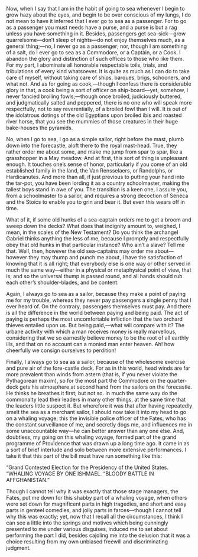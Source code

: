 Now, when I say that I am in the habit of going to sea whenever I begin to grow hazy about the eyes, and begin to be over conscious of my lungs, I do not mean to have it inferred that I ever go to sea as a passenger.
For to go as a passenger you must needs have a purse, and a purse is but a rag unless you have something in it.
Besides, passengers get sea-sick—grow quarrelsome—don’t sleep of nights—do not enjoy themselves much, as a general thing;—no, I never go as a passenger; nor, though I am something of a salt, do I ever go to sea as a Commodore, or a Captain, or a Cook.
I abandon the glory and distinction of such offices to those who like them.
For my part, I abominate all honorable respectable toils, trials, and tribulations of every kind whatsoever.
It is quite as much as I can do to take care of myself, without taking care of ships, barques, brigs, schooners, and what not.
And as for going as cook,—though I confess there is considerable glory in that, a cook being a sort of officer on ship-board—yet, somehow, I never fancied broiling fowls;—though once broiled, judiciously buttered, and judgmatically salted and peppered, there is no one who will speak more respectfully, not to say reverentially, of a broiled fowl than I will.
It is out of the idolatrous dotings of the old Egyptians upon broiled ibis and roasted river horse, that you see the mummies of those creatures in their huge bake-houses the pyramids.

No, when I go to sea, I go as a simple sailor, right before the mast, plumb down into the forecastle, aloft there to the royal mast-head.
True, they rather order me about some, and make me jump from spar to spar, like a grasshopper in a May meadow.
And at first, this sort of thing is unpleasant enough.
It touches one’s sense of honor, particularly if you come of an old established family in the land, the Van Rensselaers, or Randolphs, or Hardicanutes.
And more than all, if just previous to putting your hand into the tar-pot, you have been lording it as a country schoolmaster, making the tallest boys stand in awe of you.
The transition is a keen one, I assure you, from a schoolmaster to a sailor, and requires a strong decoction of Seneca and the Stoics to enable you to grin and bear it.
But even this wears off in time.

What of it, if some old hunks of a sea-captain orders me to get a broom and sweep down the decks?
What does that indignity amount to, weighed, I mean, in the scales of the New Testament?
Do you think the archangel Gabriel thinks anything the less of me, because I promptly and respectfully obey that old hunks in that particular instance?
Who ain’t a slave?
Tell me that.
Well, then, however the old sea-captains may order me about—however they may thump and punch me about, I have the satisfaction of knowing that it is all right; that everybody else is one way or other served in much the same way—either in a physical or metaphysical point of view, that is; and so the universal thump is passed round, and all hands should rub each other’s shoulder-blades, and be content.

Again, I always go to sea as a sailor, because they make a point of paying me for my trouble, whereas they never pay passengers a single penny that I ever heard of.
On the contrary, passengers themselves must pay.
And there is all the difference in the world between paying and being paid.
The act of paying is perhaps the most uncomfortable infliction that the two orchard thieves entailed upon us.
But being paid,—what will compare with it?
The urbane activity with which a man receives money is really marvellous, considering that we so earnestly believe money to be the root of all earthly ills, and that on no account can a monied man enter heaven.
Ah! how cheerfully we consign ourselves to perdition!

Finally, I always go to sea as a sailor, because of the wholesome exercise and pure air of the fore-castle deck.
For as in this world, head winds are far more prevalent than winds from astern (that is, if you never violate the Pythagorean maxim), so for the most part the Commodore on the quarter-deck gets his atmosphere at second hand from the sailors on the forecastle.
He thinks he breathes it first; but not so.
In much the same way do the commonalty lead their leaders in many other things, at the same time that the leaders little suspect it.
But wherefore it was that after having repeatedly smelt the sea as a merchant sailor, I should now take it into my head to go on a whaling voyage; this the invisible police officer of the Fates, who has the constant surveillance of me, and secretly dogs me, and influences me in some unaccountable way—he can better answer than any one else.
And, doubtless, my going on this whaling voyage, formed part of the grand programme of Providence that was drawn up a long time ago.
It came in as a sort of brief interlude and solo between more extensive performances.
I take it that this part of the bill must have run something like this:

“Grand Contested Election for the Presidency of the United States.
“WHALING VOYAGE BY ONE ISHMAEL.
“BLOODY BATTLE IN AFFGHANISTAN.”

Though I cannot tell why it was exactly that those stage managers, the Fates, put me down for this shabby part of a whaling voyage, when others were set down for magnificent parts in high tragedies, and short and easy parts in genteel comedies, and jolly parts in farces—though I cannot tell why this was exactly; yet, now that I recall all the circumstances, I think I can see a little into the springs and motives which being cunningly presented to me under various disguises, induced me to set about performing the part I did, besides cajoling me into the delusion that it was a choice resulting from my own unbiased freewill and discriminating judgment.

